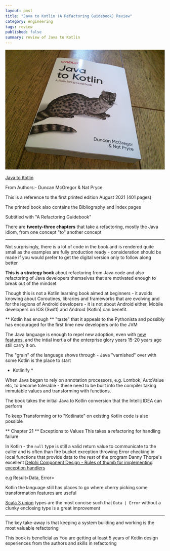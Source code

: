 ```yaml
---
layout: post
title: "Java to Kotlin (A Refactoring Guidebook) Review"
category: engineering
tags: review
published: false
summary: review of Java to Kotlin
---
```


![Java to Kotlin](/public/java-to-kotlin.jpg)

[Java to Kotlin](https://www.oreilly.com/library/view/java-to-kotlin/9781492082262/)

From Authors:- Duncan McGregor & Nat Pryce

This is a reference to the first printed edition August 2021 (401 pages)

The printed book also contains the Bibliography and Index pages

Subtitled with "A Refactoring Guidebook"

There are **twenty-three chapters** that take a refactoring, mostly the Java idiom, from one concept "to" another concept

---

Not surprisingly, there is a lot of code in the book and is rendered quite small as the examples are fully production ready - consideration should be made if you would prefer to get the digital version only to follow along better

**This is a strategy book** about refactoring from Java code and also refactoring of Java developers themselves that are motivated enough to break out of the mindset

Though this is not a Kotlin learning book aimed at beginners - it avoids knowing about Coroutines, libraries and frameworks that are evolving 
and for the legions of Android developers - it is not about Android either, Mobile developers on IOS (Swift) and Android (Kotlin) can benefit.

** Kotlin has enough ** "taste" that it appeals to the Pythonista and possibly has encouraged for the first time new developers onto the JVM 

The Java language is enough to repel new adoption, even with [new features](https://openjdk.java.net/jeps/359), and the intial inertia of the enterprise glory years 15-20 years ago still carry it on. 

The "grain" of the language shows through - Java "varnished" over with some Kotlin is the place to start 

* Kotlinify *

When Java began to rely on annotation processors, e.g. Lombok, AutoValue etc, to become tolerable - these need to be built into the compiler
taking immutable values and transforming with functions.

The book takes the initial Java to Kotlin conversion that the Intellij IDEA can perform

To keep Transforming or to "Kotlinate" on existing Kotlin code is also possible

** Chapter 21 ** Exceptions to Values
This takes a refactoring for handling failure 

In Kotlin - the `null` type is still a valid return value to communicate to the caller and is often than fire bucket exception throwing
Error checking in local functions that provide data to the rest of the program 
Danny Thorpe's excellent [Delphi Component Design - Rules of thumb for implementing exception handlers](https://dl.acm.org/doi/book/10.5555/524370)

e.g Result<Data, Error>

Kotlin the language still has places to go where cherry picking some transformation features are useful

[Scala 3 union](https://docs.scala-lang.org/scala3/book/types-union.html) types are the most concise such that `Data | Error` without a clunky enclosing type is a great improvement

---

The key take-away is that keeping a system building and working is the most valuable refactoring

This book is beneficial as You are getting at least 5 years of Kotlin design experiences from the authors and skills in refactoring 
